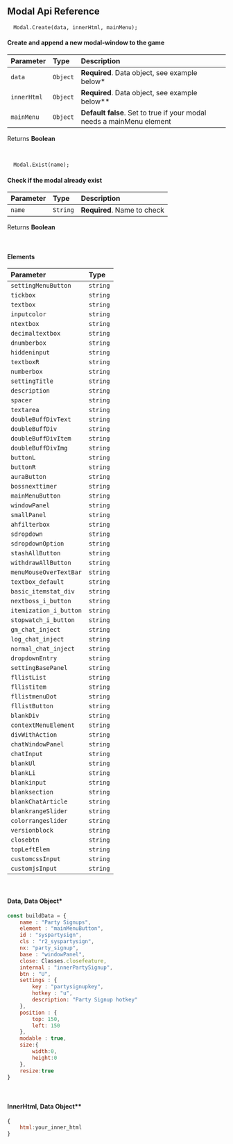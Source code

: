 ## Modal Api Reference

```
  Modal.Create(data, innerHtml, mainMenu);
```
#### Create and append a new modal-window to the game

| Parameter | Type     | Description                |
| :-------- | :------- | :------------------------- |
| `data` | `Object` | **Required**. Data object, see example below* |
| `innerHtml` | `Object` | **Required**. Data object, see example below** |
| `mainMenu` | `Object` | **Default false**. Set to true if your modal needs a mainMenu element |

Returns **Boolean**

<br />

```
  Modal.Exist(name);
```
#### Check if the modal already exist

| Parameter | Type     | Description                |
| :-------- | :------- | :------------------------- |
| `name` | `String` | **Required**. Name to check |

Returns **Boolean**

<br />


#### Elements

| Parameter | Type |
| :------------------------- | :------- |
| `settingMenuButton` | `string` | 
| `tickbox` | `string` | 
| `textbox` | `string` | 
| `inputcolor` | `string` | 
| `ntextbox` | `string` | 
| `decimaltextbox` | `string` | 
| `dnumberbox` | `string` | 
| `hiddeninput` | `string` | 
| `textboxR` | `string` | 
| `numberbox` | `string` | 
| `settingTitle` | `string` | 
| `description` | `string` | 
| `spacer` | `string` | 
| `textarea` | `string` | 
| `doubleBuffDivText` | `string` | 
| `doubleBuffDiv` | `string` | 
| `doubleBuffDivItem` | `string` | 
| `doubleBuffDivImg` | `string` | 
| `buttonL` | `string` | 
| `buttonR` | `string` | 
| `auraButton` | `string` | 
| `bossnexttimer` | `string` | 
| `mainMenuButton` | `string` | 
| `windowPanel` | `string` | 
| `smallPanel` | `string` | 
| `ahfilterbox` | `string` | 
| `sdropdown` | `string` | 
| `sdropdownOption` | `string` | 
| `stashAllButton` | `string` | 
| `withdrawAllButton` | `string` | 
| `menuMouseOverTextBar` | `string` | 
| `textbox_default` | `string` | 
| `basic_itemstat_div` | `string` | 
| `nextboss_i_button` | `string` | 
| `itemization_i_button` | `string` | 
| `stopwatch_i_button` | `string` | 
| `gm_chat_inject` | `string` | 
| `log_chat_inject` | `string` | 
| `normal_chat_inject` | `string` | 
| `dropdownEntry` | `string` | 
| `settingBasePanel` | `string` | 
| `fllistList` | `string` | 
| `fllistitem` | `string` | 
| `fllistmenuDot` | `string` | 
| `fllistButton` | `string` | 
| `blankDiv` | `string` | 
| `contextMenuElement` | `string` | 
| `divWithAction` | `string` | 
| `chatWindowPanel` | `string` | 
| `chatInput` | `string` | 
| `blankUl` | `string` | 
| `blankLi` | `string` | 
| `blankinput` | `string` | 
| `blanksection` | `string` | 
| `blankChatArticle` | `string` | 
| `blankrangeSlider` | `string` | 
| `colorrangeslider` | `string` | 
| `versionblock` | `string` | 
| `closebtn` | `string` | 
| `topLeftElem` | `string` | 
| `customcssInput` | `string` | 
| `customjsInput` | `string` | 

<br />


#### Data, Data Object*


```js
const buildData = {
    name : "Party Signups",
    element : "mainMenuButton",
    id : "syspartysign",
    cls : "r2_syspartysign",
    nx: "party_signup",
    base : "windowPanel",
    close: Classes.closefeature,
    internal : "innerPartySignup",
    btn : "U",
    settings : {
        key : "partysignupkey",
        hotkey : "u",
        description: "Party Signup hotkey"
    },
    position : {
        top: 150,
        left: 150
    },
    modable : true,
    size:{
        width:0,
        height:0
    },
    resize:true
}
```

<br />


#### InnerHtml, Data Object**

```js
{
    html:your_inner_html
}

```

